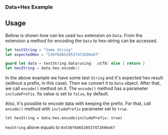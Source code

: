 ### Data+Hex Example

## Usage

Bellow is shown how can be used `hex` extension on `Data`. From the extension a method for
encoding the `Data` to hex-string can be accessed.

```Swift
let testString = "Some String"
let expectedHex = "536f6d6520537472696e67"

guard let data = testString.data(using: .utf8) else { return }
let hexString = data.hex.encode()
```
In the above example we have some test `String` and it's expected hex result (without a prefix, in this case).
Then we convert it to `Data` object. After that, we call `encode()` method on it.
The `encode()` method has a parameter `includePrefix`. Its value is set to `false`, by default.

Also, it's possible to encode data with keeping the prefix. For that, call `encode()`
method with `includePrefix` parameter set to `true`.

```
let hexString = data.hex.encode(includePrefix: true)
```

`hexString` above equals to `0x536f6d6520537472696e67`